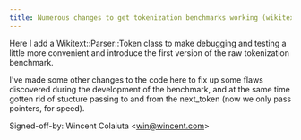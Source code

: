 ```yaml
---
title: Numerous changes to get tokenization benchmarks working (wikitext, 1d6b2f1)
---
```


Here I add a Wikitext::Parser::Token class to make debugging and testing a little more convenient and introduce the first version of the raw tokenization benchmark.

I've made some other changes to the code here to fix up some flaws discovered during the development of the benchmark, and at the same time gotten rid of stucture passing to and from the next\_token (now we only pass pointers, for speed).

Signed-off-by: Wincent Colaiuta &lt;win@wincent.com&gt;
